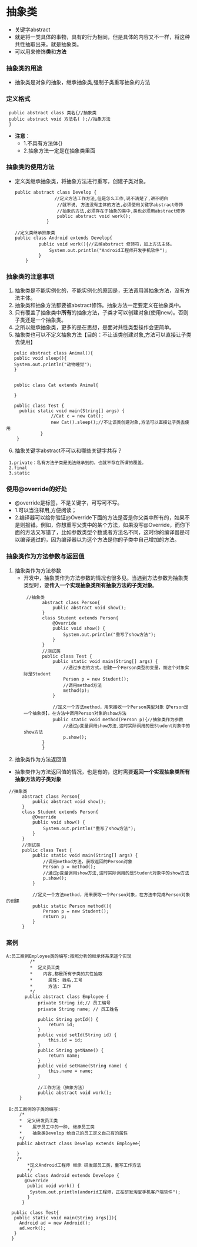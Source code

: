 # 抽象类
* 关键字abstract
* 就是将一类具体的事物，具有的行为相同，但是具体的内容又不一样，将这种共性抽取出来。就是抽象类。
* 可以用来修饰**类**和**方法**
### 抽象类的用途
* 抽象类是对象的抽象，继承抽象类,强制子类重写抽象的方法
### 定义格式
```
 public abstract class 类名{//抽象类
 public abstract void 方法名( );//抽象方法
 }
```
* **注意**：
  * 1.不具有方法体{}
  * 2.抽象方法一定是在抽象类里面
### 抽象类的使用方法
* 定义类继承抽象类，将抽象方法进行重写，创建子类对象。
    ```
    public abstract class Develop {
    			   //定义方法工作方法,但是怎么工作,说不清楚了,讲不明白
    				//就不说, 方法没有主体的方法,必须使用关键字abstract修饰
    				//抽象的方法,必须存在于抽象的类中,类也必须用abstract修饰
    				public abstract void work();
    			}
    ```

    ```
    //定义类继承抽象类
    public class Android extends Develop{
    	     public void work(){//去掉abstract 修饰符，加上方法主体。
    	    	 System.out.println("Android工程师开发手机软件");
    	     }
    	}
    ```

### 抽象类的注意事项
   1. 抽象类是不能实例化的，不能实例化的原因是，无法调用其抽象方法，没有方法主体。
   2. 抽象类和抽象方法都要被abstract修饰。抽象方法一定要定义在抽象类中。
   3. 只有覆盖了抽象类中**所有**的抽象方法，子类才可以创建对象(使用new)。否则子类还是一个抽象类。
   4. 之所以继承抽象类，更多的是在思想，是面对共性类型操作会更简单。
   5. 抽象类也可以不定义抽象方法【目的：不让该类创建对象,方法可以直接让子类去使用】
   ```
      pulic abstract class Animal(){
      public void sleep(){
      System.out.println("动物睡觉");
      }


      public class Cat extends Animal{

      }

      public class Test {
      	public static void main(String[] args) {
      				//Cat c = new Cat();
      				new Cat().sleep();//不让该类创建对象,方法可以直接让子类去使用
      			}
       }
   ```
   6. 抽象关键字abstract不可以和哪些关键字共存？
   ```
    1.private：私有方法子类是无法继承到的，也就不存在所谓的覆盖。
    2.final
    3.static
   ```


### 使用@override的好处
* @override是标签，不是关键字，可写可不写。
* 1.可以当注释用,方便阅读；
* 2.编译器可以给你验证@Override下面的方法是否是你父类中所有的，如果不是则报错。例如，你想重写父类中的某个方法，如果没写@Override，而你下面的方法又写错了，比如参数类型个数或者方法名不同，这时你的编译器是可以编译通过的，因为编译器以为这个方法是你的子类中自己增加的方法。


### 抽象类作为方法参数与返回值
1. 抽象类作为方法参数
   * 开发中，抽象类作为方法参数的情况也很多见。当遇到方法参数为抽象类类型时，要**传入一个实现抽象类所有抽象方法的子类对象**。
     ```
      //抽象类
      		abstract class Person{
      			public abstract void show();
      		}
      		class Student extends Person{
      			@Override
      			public void show() {
      				System.out.println("重写了show方法");
      			}
      		}
      		//测试类
      		public class Test {
      			public static void main(String[] args) {
      				//通过多态的方式，创建一个Person类型的变量，而这个对象实际是Student
      				Person p = new Student();
      				//调用method方法
      				method(p);
      			}

      			//定义一个方法method，用来接收一个Person类型对象【Person是一个抽象类】，在方法中调用Person对象的show方法
      			public static void method(Person p){//抽象类作为参数
      				//通过p变量调用show方法,这时实际调用的是Student对象中的show方法
      				p.show();
      		}
      		}
     ```
2. 抽象类作为方法返回值
  * 抽象类作为方法返回值的情况，也是有的，这时需要**返回一个实现抽象类所有抽象方法的子类对象**
  ```
   //抽象类
   		abstract class Person{
   			public abstract void show();
   		}
   		class Student extends Person{
   			@Override
   			public void show() {
   				System.out.println("重写了show方法");
   			}
   		}
   		//测试类
   		public class Test {
   			public static void main(String[] args) {
   				//调用method方法，获取返回的Person对象
   				Person p = method();
   				//通过p变量调用show方法,这时实际调用的是Student对象中的show方法
   				p.show();
   			}

   			//定义一个方法method，用来获取一个Person对象，在方法中完成Person对象的创建
   			public static Person method(){
   				Person p = new Student();
   				return p;
   			}
   		}
  ```

### 案例
```
A:员工案例Employee类的编写:按照分析的继承体系来逐个实现
		 /*
		 *  定义员工类
		 *    内容,都是所有子类的共性抽取
		 *      属性: 姓名,工号
		 *      方法: 工作
		 */
	   public abstract class Employee {
			private String id;// 员工编号
			private String name; // 员工姓名

			public String getId() {
				return id;
			}
			public void setId(String id) {
				this.id = id;
			}
			public String getName() {
				return name;
			}
			public void setName(String name) {
				this.name = name;
			}

			//工作方法（抽象方法）
			public abstract void work();
	 }
```
```
 B:员工案例的子类的编写:
     /*
	 *  定义研发员工类
	 *    属于员工中的一种, 继承员工类
	 *    抽象类Develop 给自己的员工定义自己有的属性
	 */
	public abstract class Develop extends Employee{

	}
	/*
    	*定义Android工程师 继承 研发部员工类，重写工作方法
    	*/
    public class Android extends Develope {
       @Override
        public void work() {
     	 System.out.println(andorid工程师，正在研发淘宝手机客户端软件");
        }
      }

```
```
  public class Test{
   public static void main(String args[]){
     Android ad = new Android();
     ad.work();
   }
  }
```
